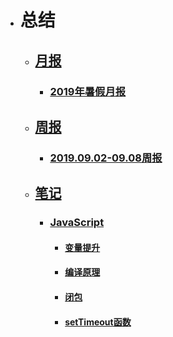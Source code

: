 - # 总结
    - ## [月报](yuebao)
        - ### [2019年暑假月报](yuebao/19shujiayuebao.md)
    - ## [周报](zhoubao)
        - ### [2019.09.02-09.08周报](zhoubao/19.9.2-9.8zhoubao.md)
    - ## [笔记](Notes)
        - ### [JavaScript](Notes/JS)
            - #### [变量提升](Notes/JS/bianliangtisheng.md)
            - #### [编译原理](Notes/JS/bianyiyanli.md)
            - #### [闭包](Notes/JS/bibao.md)
            - #### [setTimeout函数](Notes/JS/setTimeout.md)